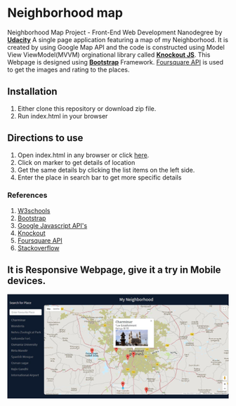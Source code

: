 # Neighborhood map
Neighborhood Map Project -  Front-End Web Development Nanodegree by **[Udacity](https://in.udacity.com/)**
A single page application featuring a map of my Neighborhood. It is created by using Google Map API and the code is constructed using Model View ViewModel(MVVM) orginational library called **[Knockout JS](http://knockoutjs.com/)**. This Webpage is designed using **[Bootstrap](http://getbootstrap.com/)** Framework. [Foursquare API](https://developer.foursquare.com/) is used to get the images and rating to the places.
## Installation
1. Either clone this repository or download zip file. 
2. Run index.html in your browser
## Directions to use
1. Open index.html in any browser or click [here](https://shaikabbas051.github.io/Neighborhood-Map/).
2. Click on marker to get details of location
3. Get the same details by clicking the list items on the left side.
4. Enter the place in search bar to get more specific details
### References
1. [W3schools](https://www.w3schools.com/)
2. [Bootstrap](http://getbootstrap.com/)
3. [Google Javascript API's](https://developers.google.com/maps/documentation/javascript/)
4. [Knockout](http://knockoutjs.com/documentation/introduction.html)
5. [Foursquare API](https://developer.foursquare.com/)
6. [Stackoverflow](https://stackoverflow.com)

## It is Responsive Webpage, give it a try in Mobile devices.
![Outlook](outlook.JPG)